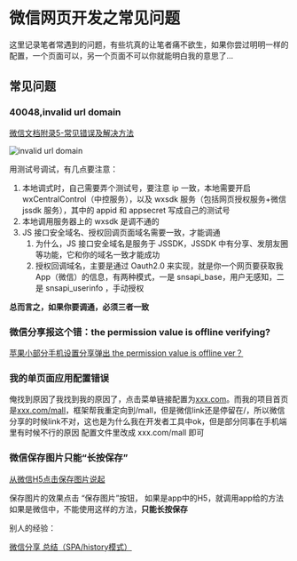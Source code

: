 # 微信网页开发之常见问题



这里记录笔者常遇到的问题，有些坑真的让笔者痛不欲生，如果你尝过明明一样的配置，一个页面可以，另一个页面不可以你就能明白我的意思了...



## 常见问题

### 40048,invalid url domain

[微信文档附录5-常见错误及解决方法](https://developers.weixin.qq.com/doc/offiaccount/OA_Web_Apps/JS-SDK.html#66)

![invalid url domain](https://i.loli.net/2021/06/30/lrAxdMK1Ic48smh.png)

用测试号调试，有几点要注意：

1. 本地调式时，自己需要弄个测试号，要注意 ip 一致，本地需要开启 wxCentralControl（中控服务），以及 wxsdk 服务（包括网页授权服务+微信 jssdk 服务），其中的 appid 和 appsecret 写成自己的测试号
2. 本地调用服务器上的 wxsdk 是调不通的
3. JS 接口安全域名、授权回调页面域名需要一致，才能调通
   1. 为什么，JS 接口安全域名是服务于 JSSDK，JSSDK 中有分享、发朋友圈等功能，它和你的域名一致才能成功
   2. 授权回调域名，主要是通过 Oauth2.0 来实现，就是你一个网页要获取我App（微信）的信息，有两种模式，一是 snsapi_base，用户无感知，二是 snsapi_userinfo ，手动授权

**总而言之，如果你要调通，必须三者一致**





### 微信分享报这个错：the permission value is offline verifying?

[苹果小部分手机设置分享弹出 the permission value is offline ver？](https://developers.weixin.qq.com/community/develop/doc/00066cd7ee4a385c645c9be1856000?highLine=the%2520permission%2520value%2520is%2520offline%2520verifying%253F)



### 我的单页面应用配置错误

俺找到原因了我找到我的原因了，点击菜单链接配置为[xxx.com](http://xxx.com/)。而我的项目首页是[xxx.com/mall](http://xxx.com/mall)，框架帮我重定向到/mall，但是微信link还是停留在/，所以微信分享的时候link不对，这也是为什么我在开发者工具中ok，但是部分同事在手机端里有时候不行的原因
配置文件里改成 xxx.com/mall 即可





### 微信保存图片只能“长按保存”

[从微信H5点击保存图片说起](https://zhuanlan.zhihu.com/p/260941705)

保存图片的效果点击 “保存图片”按钮，   如果是app中的H5，就调用app给的方法  如果是微信中，不能使用这样的方法，**只能长按保存**



别人的经验：

[微信分享 总结（SPA/history模式）](https://github.com/yongheng2016/blog/issues/78)

